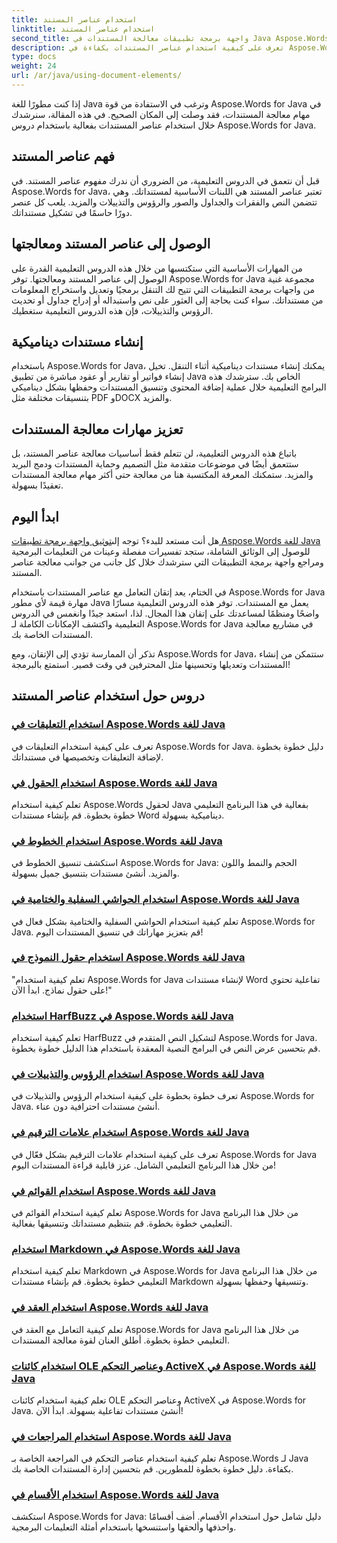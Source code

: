 ```yaml
---
title: استخدام عناصر المستند
linktitle: استخدام عناصر المستند
second_title: واجهة برمجة تطبيقات معالجة المستندات في Java Aspose.Words
description: تعرف على كيفية استخدام عناصر المستندات بكفاءة في Aspose.Words for Java من خلال دروسنا التعليمية الشاملة. قم بتحسين مهاراتك في معالجة مستندات Java اليوم!
type: docs
weight: 24
url: /ar/java/using-document-elements/
---
```


إذا كنت مطورًا للغة Java وترغب في الاستفادة من قوة Aspose.Words for Java في مهام معالجة المستندات، فقد وصلت إلى المكان الصحيح. في هذه المقالة، سنرشدك خلال استخدام عناصر المستندات بفعالية باستخدام دروس Aspose.Words for Java.

## فهم عناصر المستند

قبل أن نتعمق في الدروس التعليمية، من الضروري أن ندرك مفهوم عناصر المستند. في Aspose.Words for Java، تعتبر عناصر المستند هي اللبنات الأساسية لمستنداتك. وهي تتضمن النص والفقرات والجداول والصور والرؤوس والتذييلات والمزيد. يلعب كل عنصر دورًا حاسمًا في تشكيل مستنداتك.

## الوصول إلى عناصر المستند ومعالجتها

من المهارات الأساسية التي ستكتسبها من خلال هذه الدروس التعليمية القدرة على الوصول إلى عناصر المستند ومعالجتها. توفر Aspose.Words for Java مجموعة غنية من واجهات برمجة التطبيقات التي تتيح لك التنقل برمجيًا وتعديل واستخراج المعلومات من مستنداتك. سواء كنت بحاجة إلى العثور على نص واستبداله أو إدراج جداول أو تحديث الرؤوس والتذييلات، فإن هذه الدروس التعليمية ستغطيك.

## إنشاء مستندات ديناميكية

باستخدام Aspose.Words for Java، يمكنك إنشاء مستندات ديناميكية أثناء التنقل. تخيل إنشاء فواتير أو تقارير أو عقود مباشرة من تطبيق Java الخاص بك. سترشدك هذه البرامج التعليمية خلال عملية إضافة المحتوى وتنسيق المستندات وحفظها بشكل ديناميكي بتنسيقات مختلفة مثل PDF وDOCX والمزيد.

## تعزيز مهارات معالجة المستندات

باتباع هذه الدروس التعليمية، لن تتعلم فقط أساسيات معالجة عناصر المستند، بل ستتعمق أيضًا في موضوعات متقدمة مثل التصميم وحماية المستندات ودمج البريد والمزيد. ستمكنك المعرفة المكتسبة هنا من معالجة حتى أكثر مهام معالجة المستندات تعقيدًا بسهولة.

## ابدأ اليوم

 هل أنت مستعد للبدء؟ توجه إلى[توثيق واجهة برمجة تطبيقات Aspose.Words للغة Java](https://reference.aspose.com/words/java/) للوصول إلى الوثائق الشاملة، ستجد تفسيرات مفصلة وعينات من التعليمات البرمجية ومراجع واجهة برمجة التطبيقات التي سترشدك خلال كل جانب من جوانب معالجة عناصر المستند.

في الختام، يعد إتقان التعامل مع عناصر المستندات باستخدام Aspose.Words for Java مهارة قيمة لأي مطور Java يعمل مع المستندات. توفر هذه الدروس التعليمية مسارًا واضحًا ومنظمًا لمساعدتك على إتقان هذا المجال. لذا، استعد جيدًا وانغمس في الدروس التعليمية واكتشف الإمكانات الكاملة لـ Aspose.Words for Java في مشاريع معالجة المستندات الخاصة بك.

تذكر أن الممارسة تؤدي إلى الإتقان، ومع Aspose.Words for Java، ستتمكن من إنشاء المستندات وتعديلها وتحسينها مثل المحترفين في وقت قصير. استمتع بالبرمجة!

## دروس حول استخدام عناصر المستند
### [استخدام التعليقات في Aspose.Words للغة Java](./using-comments/)
تعرف على كيفية استخدام التعليقات في Aspose.Words for Java. دليل خطوة بخطوة لإضافة التعليقات وتخصيصها في مستنداتك.
### [استخدام الحقول في Aspose.Words للغة Java](./using-fields/)
تعلم كيفية استخدام Aspose.Words لحقول Java بفعالية في هذا البرنامج التعليمي خطوة بخطوة. قم بإنشاء مستندات Word ديناميكية بسهولة.
### [استخدام الخطوط في Aspose.Words للغة Java](./using-fonts/)
استكشف تنسيق الخطوط في Aspose.Words for Java: الحجم والنمط واللون والمزيد. أنشئ مستندات بتنسيق جميل بسهولة.
### [استخدام الحواشي السفلية والختامية في Aspose.Words للغة Java](./using-footnotes-and-endnotes/)
تعلم كيفية استخدام الحواشي السفلية والختامية بشكل فعال في Aspose.Words for Java. قم بتعزيز مهاراتك في تنسيق المستندات اليوم!
### [استخدام حقول النموذج في Aspose.Words للغة Java](./using-form-fields/)
"تعلم كيفية استخدام Aspose.Words for Java لإنشاء مستندات Word تفاعلية تحتوي على حقول نماذج. ابدأ الآن!"
### [استخدام HarfBuzz في Aspose.Words للغة Java](./using-harfbuzz/)
تعلم كيفية استخدام HarfBuzz لتشكيل النص المتقدم في Aspose.Words for Java. قم بتحسين عرض النص في البرامج النصية المعقدة باستخدام هذا الدليل خطوة بخطوة.
### [استخدام الرؤوس والتذييلات في Aspose.Words للغة Java](./using-headers-and-footers/)
تعرف خطوة بخطوة على كيفية استخدام الرؤوس والتذييلات في Aspose.Words for Java. أنشئ مستندات احترافية دون عناء.
### [استخدام علامات الترقيم في Aspose.Words للغة Java](./using-hyphenation/)
تعرف على كيفية استخدام علامات الترقيم بشكل فعّال في Aspose.Words for Java من خلال هذا البرنامج التعليمي الشامل. عزز قابلية قراءة المستندات اليوم!
### [استخدام القوائم في Aspose.Words للغة Java](./using-lists/)
تعلم كيفية استخدام القوائم في Aspose.Words for Java من خلال هذا البرنامج التعليمي خطوة بخطوة. قم بتنظيم مستنداتك وتنسيقها بفعالية.
### [استخدام Markdown في Aspose.Words للغة Java](./using-markdown/)
تعلم كيفية استخدام Markdown في Aspose.Words for Java من خلال هذا البرنامج التعليمي خطوة بخطوة. قم بإنشاء مستندات Markdown وتنسيقها وحفظها بسهولة.
### [استخدام العقد في Aspose.Words للغة Java](./using-nodes/)
تعلم كيفية التعامل مع العقد في Aspose.Words for Java من خلال هذا البرنامج التعليمي خطوة بخطوة. أطلق العنان لقوة معالجة المستندات.
### [استخدام كائنات OLE وعناصر التحكم ActiveX في Aspose.Words للغة Java](./using-ole-objects-and-activex/)
تعلم كيفية استخدام كائنات OLE وعناصر التحكم ActiveX في Aspose.Words for Java. أنشئ مستندات تفاعلية بسهولة. ابدأ الآن!
### [استخدام المراجعات في Aspose.Words للغة Java](./using-revisions/)
تعلم كيفية استخدام عناصر التحكم في المراجعة الخاصة بـ Aspose.Words لـ Java بكفاءة. دليل خطوة بخطوة للمطورين. قم بتحسين إدارة المستندات الخاصة بك.
### [استخدام الأقسام في Aspose.Words للغة Java](./using-sections/)
استكشف Aspose.Words for Java: دليل شامل حول استخدام الأقسام. أضف أقسامًا واحذفها وألحقها واستنسخها باستخدام أمثلة التعليمات البرمجية.